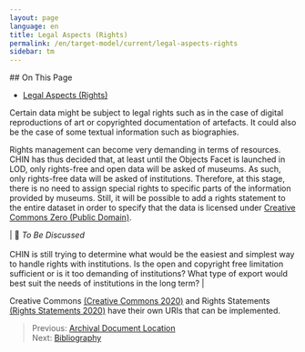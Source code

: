 ```yaml
---
layout: page
language: en
title: Legal Aspects (Rights)
permalink: /en/target-model/current/legal-aspects-rights
sidebar: tm
---
```

<!-- [Back to the Table of Contents](/collections-model/en/target-model/current/information#table-of-contents)
 -->
<div class="hidden-content">
## On This Page

* [Legal Aspects (Rights)](#)
</div>

Certain data might be subject to legal rights such as in the case of digital reproductions of art or copyrighted documentation of artefacts. It could also be the case of some textual information such as biographies.

Rights management can become very demanding in terms of resources. CHIN has thus decided that, at least until the Objects Facet is launched in LOD, only rights-free and open data will be asked of museums. As such, only rights-free data will be asked of institutions. Therefore, at this stage, there is no need to assign special rights to specific parts of the information provided by museums. Still, it will be possible to add a rights statement to the entire dataset in order to specify that the data is licensed under [Creative Commons Zero (Public Domain)](https://creativecommons.org/share-your-work/public-domain/cc0/). 


| 🔎  *To Be Discussed* <br/><br/>CHIN is still trying to determine what would be the easiest and simplest way to handle rights with institutions. Is the open and copyright free limitation sufficient or is it too demanding of institutions? What type of export would best suit the needs of institutions in the long term? |


Creative Commons [(Creative Commons 2020)](/collections-model/en/target-model/current/bibliography#creative-commons-2020) and Rights Statements [(Rights Statements 2020)](/collections-model/en/target-model/current/bibliography#rights-statements-2020) have their own URIs that can be implemented.


> Previous: [Archival Document Location](/collections-model/en/target-model/current/archival-document-location)<br>Next: [Bibliography](/collections-model/en/target-model/current/bibliography)
